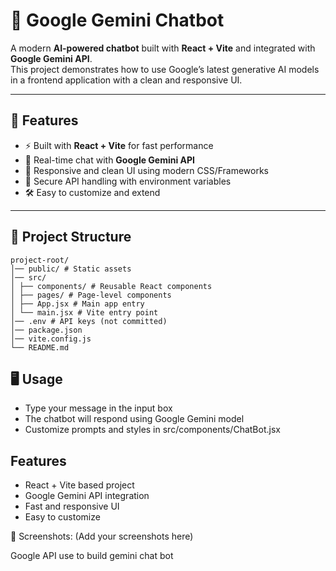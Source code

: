 # 🤖 Google Gemini Chatbot

A modern **AI-powered chatbot** built with **React + Vite** and integrated with **Google Gemini API**.  
This project demonstrates how to use Google’s latest generative AI models in a frontend application with a clean and responsive UI.

---

## 🚀 Features
- ⚡ Built with **React + Vite** for fast performance  
- 💬 Real-time chat with **Google Gemini API**  
- 🎨 Responsive and clean UI using modern CSS/Frameworks  
- 🔑 Secure API handling with environment variables  
- 🛠️ Easy to customize and extend  

---

## 📂 Project Structure

```
project-root/
│── public/ # Static assets
│── src/
│ ├── components/ # Reusable React components
│ ├── pages/ # Page-level components
│ ├── App.jsx # Main app entry
│ └── main.jsx # Vite entry point
│── .env # API keys (not committed)
│── package.json
│── vite.config.js
└── README.md
```

## 🖥️ Usage

- Type your message in the input box
- The chatbot will respond using Google Gemini model
- Customize prompts and styles in src/components/ChatBot.jsx

## Features
- React + Vite based project
- Google Gemini API integration
- Fast and responsive UI
- Easy to customize


📸 Screenshots:
(Add your screenshots here)

Google API use to build gemini chat bot
